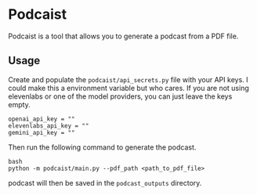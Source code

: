 # Podcaist

Podcaist is a tool that allows you to generate a podcast from a PDF file.

## Usage
Create and populate the `podcaist/api_secrets.py` file with your API keys. I could make
this a environment variable but who cares.
If you are not using elevenlabs or one of the model providers, you can just leave the
keys empty.
```
openai_api_key = ""
elevenlabs_api_key = ""
gemini_api_key = ""
```

Then run the following command to generate the podcast.
```
bash
python -m podcaist/main.py --pdf_path <path_to_pdf_file>
```
podcast will then be saved in the `podcast_outputs` directory.

